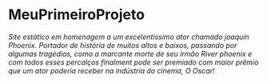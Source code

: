 # MeuPrimeiroProjeto
<p><em>Site estático em homenagem a um excelentissimo ator chamado joaquin Phoenix. Portador de história de muitos altos e baixos, passando por algumas tragédias, 
como a marcante morte de seu irmão River phoenix e com todos esses percalços finalment pode ser premiado com maior prêmio que um ator poderia 
receber na indústria do cinema, O Oscar!</em></p>

